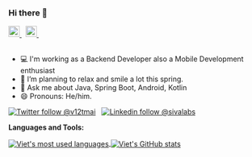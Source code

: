 ### Hi there 👋

<!--
**zidquocviet1/zidquocviet1** is a ✨ _special_ ✨ repository because its `README.md` (this file) appears on your GitHub profile.

Here are some ideas to get you started:

- 🔭 I’m currently working on ...
- 🌱 I’m currently learning ...
- 👯 I’m looking to collaborate on ...
- 🤔 I’m looking for help with ...
- 💬 Ask me about ...
- 📫 How to reach me: ...
- 😄 Pronouns: ...
- ⚡ Fun fact: ...
-->

<a href="https://twitter.com/mraible">
  <img alt="Follow @mraible on Twitter" width="22px" src="https://cdn.jsdelivr.net/npm/simple-icons@v3/icons/twitter.svg" />
</a> &nbsp;
<a href="https://www.linkedin.com/in/vietmai179/">
  <img alt="Viet Mai on LinkedIn" width="22px" src="https://cdn.jsdelivr.net/npm/simple-icons@v3/icons/linkedin.svg" />
</a> &nbsp;
<br/>
<br/>

- 💻  I'm working as a Backend Developer also a Mobile Development enthusiast
- 🌱  I’m planning to relax and smile a lot this spring.
- 💬  Ask me about Java, Spring Boot, Android, Kotlin
- 😄  Pronouns: He/him.


[![Twitter follow @v12tmai](https://img.shields.io/twitter/follow/v12tmai?style=social)](https://twitter.com/v12tmai) &nbsp;
[![Linkedin follow @sivalabs](https://img.shields.io/badge/-vietmai179-blue?style=flat-square&logo=Linkedin&logoColor=white&link=https://www.linkedin.com/in/vietmai179/)](https://www.linkedin.com/in/vietmai179/) &nbsp;

**Languages and Tools:**  

<a href="https://github.com/zidquocviet1">
  <img align="center" src="https://github-readme-stats.vercel.app/api/top-langs/?username=zidquocviet1&theme=light&count_private=true&layout=compact" alt="Viet's most used languages" />
</a>
<a href="https://github.com/zidquocviet1">
 <img align="center" src="https://github-readme-stats.vercel.app/api?username=zidquocviet1&show_icons=true&theme=light&line_height=27&include_all_commits=true&count_private=true&hide=issues,prs,contribs" alt="Viet's GitHub stats"/>
</a>

